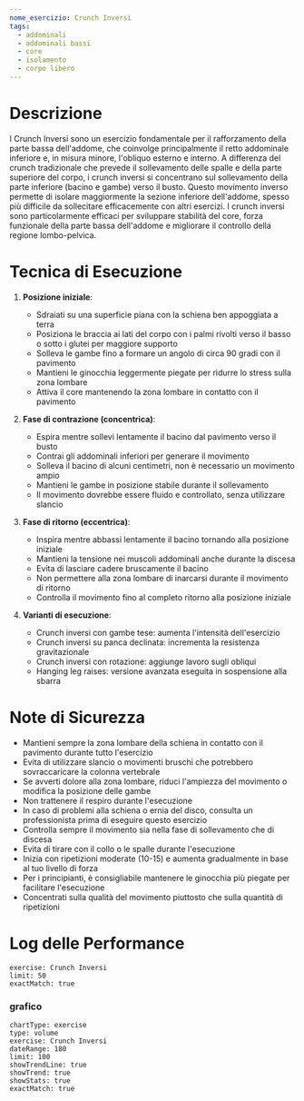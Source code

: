 ```yaml
---
nome_esercizio: Crunch Inversi
tags:
  - addominali
  - addominali bassi
  - core
  - isolamento
  - corpo libero
---
```


# Descrizione

I Crunch Inversi sono un esercizio fondamentale per il rafforzamento della parte bassa dell'addome, che coinvolge principalmente il retto addominale inferiore e, in misura minore, l'obliquo esterno e interno. A differenza del crunch tradizionale che prevede il sollevamento delle spalle e della parte superiore del corpo, i crunch inversi si concentrano sul sollevamento della parte inferiore (bacino e gambe) verso il busto. Questo movimento inverso permette di isolare maggiormente la sezione inferiore dell'addome, spesso più difficile da sollecitare efficacemente con altri esercizi. I crunch inversi sono particolarmente efficaci per sviluppare stabilità del core, forza funzionale della parte bassa dell'addome e migliorare il controllo della regione lombo-pelvica.

# Tecnica di Esecuzione

1. **Posizione iniziale**:

   - Sdraiati su una superficie piana con la schiena ben appoggiata a terra
   - Posiziona le braccia ai lati del corpo con i palmi rivolti verso il basso o sotto i glutei per maggiore supporto
   - Solleva le gambe fino a formare un angolo di circa 90 gradi con il pavimento
   - Mantieni le ginocchia leggermente piegate per ridurre lo stress sulla zona lombare
   - Attiva il core mantenendo la zona lombare in contatto con il pavimento

2. **Fase di contrazione (concentrica)**:

   - Espira mentre sollevi lentamente il bacino dal pavimento verso il busto
   - Contrai gli addominali inferiori per generare il movimento
   - Solleva il bacino di alcuni centimetri, non è necessario un movimento ampio
   - Mantieni le gambe in posizione stabile durante il sollevamento
   - Il movimento dovrebbe essere fluido e controllato, senza utilizzare slancio

3. **Fase di ritorno (eccentrica)**:

   - Inspira mentre abbassi lentamente il bacino tornando alla posizione iniziale
   - Mantieni la tensione nei muscoli addominali anche durante la discesa
   - Evita di lasciare cadere bruscamente il bacino
   - Non permettere alla zona lombare di inarcarsi durante il movimento di ritorno
   - Controlla il movimento fino al completo ritorno alla posizione iniziale

4. **Varianti di esecuzione**:
   - Crunch inversi con gambe tese: aumenta l'intensità dell'esercizio
   - Crunch inversi su panca declinata: incrementa la resistenza gravitazionale
   - Crunch inversi con rotazione: aggiunge lavoro sugli obliqui
   - Hanging leg raises: versione avanzata eseguita in sospensione alla sbarra

# Note di Sicurezza

- Mantieni sempre la zona lombare della schiena in contatto con il pavimento durante tutto l'esercizio
- Evita di utilizzare slancio o movimenti bruschi che potrebbero sovraccaricare la colonna vertebrale
- Se avverti dolore alla zona lombare, riduci l'ampiezza del movimento o modifica la posizione delle gambe
- Non trattenere il respiro durante l'esecuzione
- In caso di problemi alla schiena o ernia del disco, consulta un professionista prima di eseguire questo esercizio
- Controlla sempre il movimento sia nella fase di sollevamento che di discesa
- Evita di tirare con il collo o le spalle durante l'esecuzione
- Inizia con ripetizioni moderate (10-15) e aumenta gradualmente in base al tuo livello di forza
- Per i principianti, è consigliabile mantenere le ginocchia più piegate per facilitare l'esecuzione
- Concentrati sulla qualità del movimento piuttosto che sulla quantità di ripetizioni

# Log delle Performance

```workout-log
exercise: Crunch Inversi
limit: 50
exactMatch: true
```

### grafico

```workout-chart
chartType: exercise
type: volume
exercise: Crunch Inversi
dateRange: 180
limit: 100
showTrendLine: true
showTrend: true
showStats: true
exactMatch: true
```
